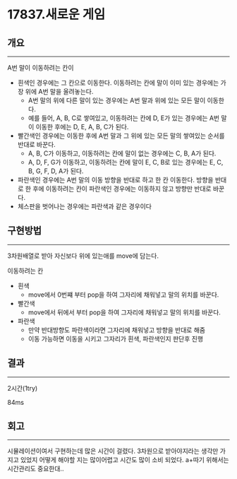 # 17837.새로운 게임


## 개요

---



A번 말이 이동하려는 칸이

- 흰색인 경우에는 그 칸으로 이동한다. 이동하려는 칸에 말이 이미 있는 경우에는 가장 위에 A번 말을 올려놓는다.
  - A번 말의 위에 다른 말이 있는 경우에는 A번 말과 위에 있는 모든 말이 이동한다.
  - 예를 들어, A, B, C로 쌓여있고, 이동하려는 칸에 D, E가 있는 경우에는 A번 말이 이동한 후에는 D, E, A, B, C가 된다.
- 빨간색인 경우에는 이동한 후에 A번 말과 그 위에 있는 모든 말의 쌓여있는 순서를 반대로 바꾼다.
  - A, B, C가 이동하고, 이동하려는 칸에 말이 없는 경우에는 C, B, A가 된다.
  - A, D, F, G가 이동하고, 이동하려는 칸에 말이 E, C, B로 있는 경우에는 E, C, B, G, F, D, A가 된다.
- 파란색인 경우에는 A번 말의 이동 방향을 반대로 하고 한 칸 이동한다. 방향을 반대로 한 후에 이동하려는 칸이 파란색인 경우에는 이동하지 않고 방향만 반대로 바꾼다.
- 체스판을 벗어나는 경우에는 파란색과 같은 경우이다

## 구현방법

---

3차원배열로 받아 자신보다 위에 있는애를 move에 담는다.



이동하려는 칸

- 흰색
  - move에서 0번쨰 부터 pop을 하여 그자리에 채워넣고 말의 위치를 바꾼다.
- 빨간색
  - move에서 뒤에서 부터 pop을 하여 그자리에 채워넣고 말의 위치를 바꾼다.
- 파란색
  - 만약 반대방향도 파란색이라면 그자리에 채워넣고 방향을 반대로 해줌
  - 이동 가능하면 이동을 시키고 그자리가 흰색, 파란색인지 판단후 진행

 

## 결과

---

2시간(1try)

84ms

## 회고

---

시뮬레이션이여서 구현하는데 많은 시간이 걸렸다. 3차원으로 받아야지라는 생각만 가지고 있었지 어떻게 해야할 지는 많이어렵고 시간도 많이 소비 되었다. a+따기 위해서는 시간관리도 중요한대..